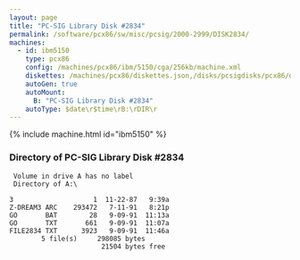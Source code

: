 ```yaml
---
layout: page
title: "PC-SIG Library Disk #2834"
permalink: /software/pcx86/sw/misc/pcsig/2000-2999/DISK2834/
machines:
  - id: ibm5150
    type: pcx86
    config: /machines/pcx86/ibm/5150/cga/256kb/machine.xml
    diskettes: /machines/pcx86/diskettes.json,/disks/pcsigdisks/pcx86/diskettes.json
    autoGen: true
    autoMount:
      B: "PC-SIG Library Disk #2834"
    autoType: $date\r$time\rB:\rDIR\r
---
```


{% include machine.html id="ibm5150" %}

### Directory of PC-SIG Library Disk #2834

     Volume in drive A has no label
     Directory of A:\

    3                    1  11-22-87   9:39a
    Z-DREAM3 ARC    293472   7-11-91   8:21p
    GO       BAT        28   9-09-91  11:13a
    GO       TXT       661   9-09-91  11:07a
    FILE2834 TXT      3923   9-09-91  11:46a
            5 file(s)     298085 bytes
                           21504 bytes free
